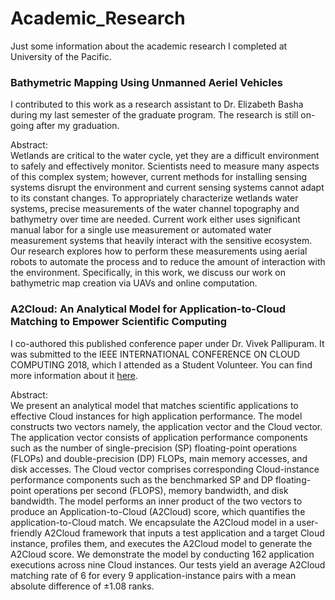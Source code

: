 # Academic_Research
Just some information about the academic research I completed at University of the Pacific.

### Bathymetric Mapping Using Unmanned Aeriel Vehicles ###  
I contributed to this work as a research assistant to Dr. Elizabeth Basha during my last semester of the graduate program. The research is still on-going after my graduation.  

Abstract:  
Wetlands are critical to the water cycle, yet they are a difficult environment to safely and effectively monitor. Scientists need to measure many aspects of this complex system; however, current methods for installing sensing systems disrupt the environment and current sensing systems cannot adapt to its constant changes. To appropriately characterize wetlands water systems, precise measurements of the water channel topography and bathymetry over time are needed. Current work either uses significant manual labor for a single use measurement or automated water measurement systems that heavily interact with the sensitive ecosystem. Our research explores how to perform these measurements using aerial robots to automate the process and to reduce the amount of interaction with the environment. Specifically, in this work, we discuss our work on bathymetric map creation via UAVs and online computation.

### A2Cloud: An Analytical Model for Application-to-Cloud Matching to Empower Scientific Computing ###  
I co-authored this published conference paper under Dr. Vivek Pallipuram. It was submitted to the IEEE INTERNATIONAL CONFERENCE ON CLOUD COMPUTING 2018, which I attended as a Student Volunteer. You can find more information about it [here](https://www.researchgate.net/publication/326224263_A2Cloud_An_Analytical_Model_for_Application-to-Cloud_Matching_to_Empower_Scientific_Computing).  

Abstract:  
We present an analytical model that matches scientific applications to effective Cloud instances for high application performance. The model constructs two vectors namely, the application vector and the Cloud vector. The application vector consists of application performance components such as the number of single-precision (SP) floating-point operations (FLOPs) and double-precision (DP) FLOPs, main memory accesses, and disk accesses. The Cloud vector comprises corresponding Cloud-instance performance components such as the benchmarked SP and DP floating-point operations per second (FLOPS), memory bandwidth, and disk bandwidth. The model performs an inner product of the two vectors to produce an Application-to-Cloud (A2Cloud) score, which quantifies the application-to-Cloud match. We encapsulate the A2Cloud model in a user-friendly A2Cloud framework that inputs a test application and a target Cloud instance, profiles them, and executes the A2Cloud model to generate the A2Cloud score. We demonstrate the model by conducting 162 application executions across nine Cloud instances. Our tests yield an average A2Cloud matching rate of 6 for every 9 application-instance pairs with a mean absolute difference of ±1.08 ranks.
